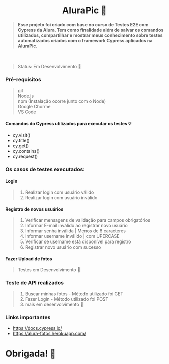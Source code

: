 # <h1 align="center"> AluraPic 📸</h1>

> <h4> Esse projeto foi criado com base no curso de Testes E2E com Cypress da Alura. Tem como finalidade além de salvar os comandos utilizados, compartilhar e mostrar meus conhecimento sobre testes automatizados criados com o framework Cypress aplicados na AluraPic. </h4>

<br>

> Status: Em Desenvolvimento 🌱

### Pré-requisitos

> git <br>
> Node.js <br>
> npm (Instalação ocorre junto com o Node) <br>
> Google Chorme <br>
> VS Code <br>

#### Comandos do Cypress utilizados para executar os testes 💡

* cy.visit()
* cy.title()
* cy.get()
* cy.contains()
* cy.request()

### Os casos de testes executados:

#### Login
> 1. Realizar login com usuário válido
> 2. Realizar login com usuário inválido

#### Registro de novos usuários
> 1. Verificar mensagens de validação para campos obrigatórios
> 2. Informar E-mail inválido ao registrar novo usuário
> 3. Informar senha inválida | Menos de 8 caracteres
> 4. Informar username inválido | com UPERCASE
> 5. Verificar se username está disponível para registro
> 6. Registrar novo usuário com sucesso

#### Fazer Upload de fotos

> Testes em Desenvolvimento 🌱


### Teste de API realizados

> 1. Buscar minhas fotos - Método utilizado foi GET
> 2. Fazer Login - Método utilizado foi POST
> 3. mais em desenvolvimento 🌱


### Links importantes
* https://docs.cypress.io/
* https://alura-fotos.herokuapp.com/



# Obrigada! 🚀

